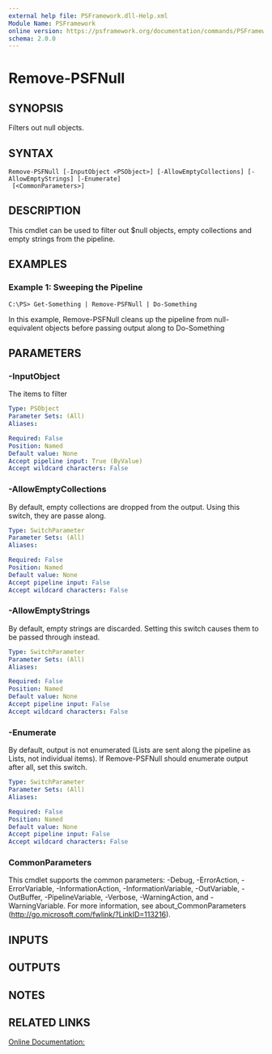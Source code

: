 ```yaml
---
external help file: PSFramework.dll-Help.xml
Module Name: PSFramework
online version: https://psframework.org/documentation/commands/PSFramework/Remove-PSFNull.html
schema: 2.0.0
---
```


# Remove-PSFNull

## SYNOPSIS
Filters out null objects.

## SYNTAX

```
Remove-PSFNull [-InputObject <PSObject>] [-AllowEmptyCollections] [-AllowEmptyStrings] [-Enumerate]
 [<CommonParameters>]
```

## DESCRIPTION
This cmdlet can be used to filter out $null objects, empty collections and empty strings from the pipeline.

## EXAMPLES

### Example 1: Sweeping the Pipeline
```
C:\PS> Get-Something | Remove-PSFNull | Do-Something
```

In this example, Remove-PSFNull cleans up the pipeline from null-equivalent objects before passing output along to Do-Something

## PARAMETERS

### -InputObject
The items to filter

```yaml
Type: PSObject
Parameter Sets: (All)
Aliases:

Required: False
Position: Named
Default value: None
Accept pipeline input: True (ByValue)
Accept wildcard characters: False
```

### -AllowEmptyCollections
By default, empty collections are dropped from the output.
Using this switch, they are passe along.

```yaml
Type: SwitchParameter
Parameter Sets: (All)
Aliases:

Required: False
Position: Named
Default value: None
Accept pipeline input: False
Accept wildcard characters: False
```

### -AllowEmptyStrings
By default, empty strings are discarded.
Setting this switch causes them to be passed through instead.

```yaml
Type: SwitchParameter
Parameter Sets: (All)
Aliases:

Required: False
Position: Named
Default value: None
Accept pipeline input: False
Accept wildcard characters: False
```

### -Enumerate
By default, output is not enumerated (Lists are sent along the pipeline as Lists, not individual items).
If Remove-PSFNull should enumerate output after all, set this switch.

```yaml
Type: SwitchParameter
Parameter Sets: (All)
Aliases:

Required: False
Position: Named
Default value: None
Accept pipeline input: False
Accept wildcard characters: False
```

### CommonParameters
This cmdlet supports the common parameters: -Debug, -ErrorAction, -ErrorVariable, -InformationAction, -InformationVariable, -OutVariable, -OutBuffer, -PipelineVariable, -Verbose, -WarningAction, and -WarningVariable.
For more information, see about_CommonParameters (http://go.microsoft.com/fwlink/?LinkID=113216).

## INPUTS

## OUTPUTS

## NOTES

## RELATED LINKS

[Online Documentation:](https://psframework.org/documentation/commands/PSFramework/Remove-PSFNull.html)

